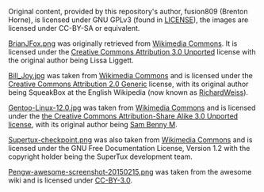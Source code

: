 Original content, provided by this repository's author, fusion809 (Brenton Horne), is licensed under GNU GPLv3 (found in [LICENSE](/LICENSE)), the images are licensed under CC-BY-SA or equivalent.

[BrianJFox.png](/images/BrianJFox.png) was originally retrieved from [Wikimedia Commons](https://upload.wikimedia.org/wikipedia/commons/3/35/BrianJFox.png). It is licensed under the [Creative Commons Attribution 3.0 Unported](https://creativecommons.org/licenses/by/3.0/) license with the original author being Lissa Liggett.

[Bill_Joy.jpg](/images/Bill_Joy.jpg) was taken from [Wikimedia Commons](https://upload.wikimedia.org/wikipedia/commons/e/e2/Bill_joy.jpg) and is licensed under the [Creative Commons Attribution 2.0 Generic](https://creativecommons.org/licenses/by/2.0/) license, with its original author being SqueakBox at the English Wikipedia (now known as [RichardWeiss](https://en.wikipedia.org/wiki/User:RichardWeiss)).

[Gentoo-Linux-12.0.jpg](/images/Gentoo-Linux-12.0.jpg) was taken from [Wikimedia Commons](https://commons.wikimedia.org/wiki/File:Gentoo12.0.jpg) and is licensed under the [the Creative Commons Attribution-Share Alike 3.0 Unported license](https://creativecommons.org/licenses/by-sa/3.0/deed.en), with its original author being [Sam Benny M](https://commons.wikimedia.org/wiki/User:Msambenny).

[Supertux-checkpoint.png](/images/Supertux-checkpoint.png) was also taken from [Wikimedia Commons](https://upload.wikimedia.org/wikipedia/commons/4/4a/Supertux-checkpoint.png) and is licensed under the GNU Free Documentation License, Version 1.2 with the copyright holder being the SuperTux development team.

[Pengw-awesome-screenshot-20150215.png](http://awesome.naquadah.org/w/images/Pengw-awesome-screenshot-20150215.png) was taken from the awesome wiki and is licensed under [CC-BY-3.0](https://creativecommons.org/licenses/by/3.0/).
